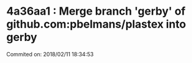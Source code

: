 # 4a36aa1 : Merge branch 'gerby' of github.com:pbelmans/plastex into gerby

Commited on: 2018/02/11 18:34:53

